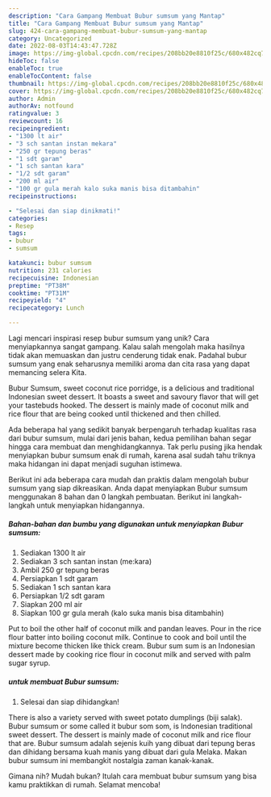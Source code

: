```yaml
---
description: "Cara Gampang Membuat Bubur sumsum yang Mantap"
title: "Cara Gampang Membuat Bubur sumsum yang Mantap"
slug: 424-cara-gampang-membuat-bubur-sumsum-yang-mantap
category: Uncategorized
date: 2022-08-03T14:43:47.728Z
image: https://img-global.cpcdn.com/recipes/208bb20e8810f25c/680x482cq70/bubur-sumsum-foto-resep-utama.jpg
hideToc: false
enableToc: true
enableTocContent: false
thumbnail: https://img-global.cpcdn.com/recipes/208bb20e8810f25c/680x482cq70/bubur-sumsum-foto-resep-utama.jpg
cover: https://img-global.cpcdn.com/recipes/208bb20e8810f25c/680x482cq70/bubur-sumsum-foto-resep-utama.jpg
author: Admin
authorAv: notfound
ratingvalue: 3
reviewcount: 16
recipeingredient:
- "1300 lt air"
- "3 sch santan instan mekara"
- "250 gr tepung beras"
- "1 sdt garam"
- "1 sch santan kara"
- "1/2 sdt garam"
- "200 ml air"
- "100 gr gula merah kalo suka manis bisa ditambahin"
recipeinstructions:

- "Selesai dan siap dinikmati!"
categories:
- Resep
tags:
- bubur
- sumsum

katakunci: bubur sumsum 
nutrition: 231 calories
recipecuisine: Indonesian
preptime: "PT38M"
cooktime: "PT31M"
recipeyield: "4"
recipecategory: Lunch

---
```





Lagi mencari inspirasi resep bubur sumsum yang unik? Cara menyiapkannya sangat gampang. Kalau salah mengolah maka hasilnya tidak akan memuaskan dan justru cenderung tidak enak. Padahal bubur sumsum yang enak seharusnya memiliki aroma dan cita rasa yang dapat memancing selera Kita.





Bubur Sumsum, sweet coconut rice porridge, is a delicious and traditional Indonesian sweet dessert. It boasts a sweet and savoury flavor that will get your tastebuds hooked. The dessert is mainly made of coconut milk and rice flour that are being cooked until thickened and then chilled.

Ada beberapa hal yang sedikit banyak berpengaruh terhadap kualitas rasa dari bubur sumsum, mulai dari jenis bahan, kedua pemilihan bahan segar hingga cara membuat dan menghidangkannya. Tak perlu pusing jika hendak menyiapkan bubur sumsum enak di rumah, karena asal sudah tahu triknya maka hidangan ini dapat menjadi suguhan istimewa.






Berikut ini ada beberapa cara mudah dan praktis dalam mengolah bubur sumsum yang siap dikreasikan. Anda dapat menyiapkan Bubur sumsum menggunakan 8 bahan dan 0 langkah pembuatan. Berikut ini langkah-langkah untuk menyiapkan hidangannya.

<!--inarticleads1-->

##### Bahan-bahan dan bumbu yang digunakan untuk menyiapkan Bubur sumsum:

1. Sediakan 1300 lt air
1. Sediakan 3 sch santan instan (me:kara)
1. Ambil 250 gr tepung beras
1. Persiapkan 1 sdt garam
1. Sediakan 1 sch santan kara
1. Persiapkan 1/2 sdt garam
1. Siapkan 200 ml air
1. Siapkan 100 gr gula merah (kalo suka manis bisa ditambahin)


Put to boil the other half of coconut milk and pandan leaves. Pour in the rice flour batter into boiling coconut milk. Continue to cook and boil until the mixture become thicken like thick cream. Bubur sum sum is an Indonesian dessert made by cooking rice flour in coconut milk and served with palm sugar syrup. 

<!--inarticleads2-->

#####  untuk membuat Bubur sumsum:


1. Selesai dan siap dihidangkan!

There is also a variety served with sweet potato dumplings (biji salak). Bubur sumsum or some called it bubur som som, is Indonesian traditional sweet dessert. The dessert is mainly made of coconut milk and rice flour that are. Bubur sumsum adalah sejenis kuih yang dibuat dari tepung beras dan dihidang bersama kuah manis yang dibuat dari gula Melaka. Makan bubur sumsum ini membangkit nostalgia zaman kanak-kanak. 

Gimana nih? Mudah bukan? Itulah cara membuat bubur sumsum yang bisa kamu praktikkan di rumah. Selamat mencoba!
